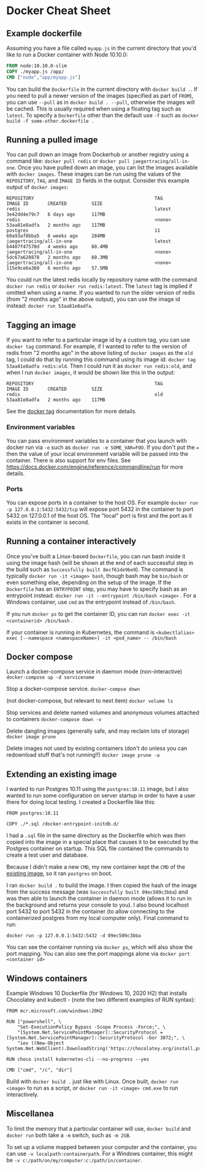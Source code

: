 # Docker Cheat Sheet


## Example dockerfile

Assuming you have a file called `myapp.js` in the current directory that you'd like to run a Docker container with Node 10.10.0:

```dockerfile
FROM node:10.10.0-slim
COPY ./myapp.js /app/
CMD ["node","app/myapp.js"]
```

You can build the `Dockerfile` in the current directory with `docker build .`.  If you need to pull a newer version of the images (specified as part of `FROM`), you can use `--pull` as in `docker build . --pull`, otherwise the images will be cached.  This is usually required when using a floating tag such as `latest`.  To specify a `Dockerfile` other than the default use `-f` such as `docker build -f some-other.dockerfile .`

## Running a pulled image

You can pull down an image from Dockerhub or another registry using a command like: `docker pull redis` or `docker pull jaegertracing/all-in-one`.  Once you have pulled down an image, you can list the images available with `docker images`.  These images can be run using the values of the `REPOSITORY`, `TAG`, and `IMAGE ID` fields in the output.  Consider this example output of `docker images`:

```
REPOSITORY                                            TAG              IMAGE ID       CREATED         SIZE
redis                                                 latest           3e42dd4e79c7   6 days ago      117MB
redis                                                 <none>           53aa81e8adfa   2 months ago    117MB
postgres                                              11               60a93af0bba5   6 weeks ago     284MB
jaegertracing/all-in-one                              latest           b4407f47570d   4 weeks ago     60.4MB
jaegertracing/all-in-one                              <none>           5dc67a620878   2 months ago    60.3MB
jaegertracing/all-in-one                              <none>           115e9ce6a360   6 months ago    57.5MB
```

You could run the latest redis locally by repository name with the command `docker run redis` or `docker run redis:latest`.  The `latest` tag is implied if omitted when using a name.  If you wanted to run the older version of redis (from "2 months ago" in the above output), you can use the image id instead: `docker run 53aa81e8adfa`.

## Tagging an image

If you want to refer to a particular image id by a custom tag, you can use `docker tag` command.  For example, if I wanted to refer to the version of redis from "2 months ago" in the above listing of `docker images` as the `old` tag, I could do that by running this command using its image id: `docker tag 53aa81e8adfa redis:old`.  Then I could run it as `docker run redis:old`, and when I run `docker images`, it would be shown like this in the output:

```
REPOSITORY                                            TAG              IMAGE ID       CREATED         SIZE
redis                                                 old              53aa81e8adfa   2 months ago    117MB
```

See the [docker tag](https://docs.docker.com/engine/reference/commandline/tag/) documentation for more details.

### Environment variables

You can pass environment variables to a container that you launch with docker run via `-e` such as `docker run -e SOME_VAR=FOO`.  If you don't put the `=` then the value of your local environment variable will be passed into the container.  There is also support for env files.  See https://docs.docker.com/engine/reference/commandline/run for more details.

### Ports

You can expose ports in a container to the host OS.  For example `docker run -p 127.0.0.1:5432:5432/tcp` will expose port 5432 in the container to port 5432 on 127.0.0.1 of the host OS.  The "local" port is first and the port as it exists in the container is second.

## Running a container interactively

Once you've built a Linux-based `Dockerfile`, you can run bash inside it using the image hash (will be shown at the end of each successful step in the build such as `Successfully built 8ecf61de9be9`).  The command is typically `docker run -it <image> bash`, though bash may be `bin/bash` or even something else, depending on the setup of the image.  If the `Dockerfile` has an `ENTRYPOINT` step, you may have to specify bash as an entrypoint instead: `docker run -it --entrypoint /bin/bash <image>`  .  For a Windows container, use `cmd` as the entrypoint instead of `/bin/bash`.

If you run `docker ps` to get the container ID, you can run `docker exec -it <containerid> /bin/bash` .

If your container is running in Kubernetes, the command is `<kubectlalias> exec [--namespace <namespaceName>] -it <pod_name> -- /bin/bash`

## Docker compose

Launch a docker-compose service in daemon mode (non-interactive)
`docker-compose up -d servicename`

Stop a docker-compose service.
`docker-compse down`

(not docker-compose, but relevant to next item)
`docker volume ls`

Stop services and delete named volumes and anonymous volumes attached to containers
`docker-compose down -v`

Delete dangling images (generally safe, and may reclaim lots of storage)
`docker image prune`

Delete images not used by existing containers (don't do unless you can redownload stuff that's not running!!)
`docker image prune -a`

## Extending an existing image

I wanted to run Postgres 10.11 using the `postgres:10.11` image, but I also wanted to run some configuration on server startup in order to have a user there for doing local testing.  I created a Dockerfile like this:

```
FROM postgres:10.11

COPY ./*.sql /docker-entrypoint-initdb.d/
```

I had a `.sql` file in the same directory as the Dockerfile which was then copied into the image in a special place that causes it to be executed by the Postgres container on startup.  This SQL file contained the commands to create a test user and database.

Because I didn't make a new `CMD`, my new container kept the `CMD` of the [existing image](https://github.com/docker-library/postgres/blob/0d0485cb02e526f5a240b7740b46c35404aaf13f/10/Dockerfile#L176), so it ran `postgres` on boot.

I ran `docker build .` to build the image.  I then copied the hash of the image from the success message (was `Successfully built 09ec509c3bba`) and was then able to launch the container in daemon mode (allows it to run in the background and returns your console to you).  I also bound localhost port 5432 to port 5432 in the container (to allow connecting to the containerized postgres from my local computer only).  Final command to run:

```
docker run -p 127.0.0.1:5432:5432 -d 09ec509c3bba
```

You can see the container running via `docker ps`, which will also show the port mapping.  You can also see the port mappings alone via `docker port <container id>`

## Windows containers

Example Windows 10 Dockerfile (for Windows 10, 2020 H2) that installs Chocolatey and kubectl - (note the two different examples of RUN syntax):

```
FROM mcr.microsoft.com/windows:20H2

RUN ["powershell", \
    "Set-ExecutionPolicy Bypass -Scope Process -Force;", \
    "[System.Net.ServicePointManager]::SecurityProtocol = [System.Net.ServicePointManager]::SecurityProtocol -bor 3072;", \
    "iex ((New-Object System.Net.WebClient).DownloadString('https://chocolatey.org/install.ps1'))"]

RUN choco install kubernetes-cli --no-progress --yes

CMD ["cmd", "/c", "dir"]
```

Build with `docker build .` just like with Linux.  Once built, `docker run <image>` to run as a script, or `docker run -it <image> cmd.exe` to run interactively.

## Miscellanea

To limit the memory that a particular container will use, `docker build` and `docker run` both take a `-m` switch, such as `-m 2GB`.

To set up a volume mapped between your computer and the container, you can use `-v localpath:containerpath`.  For a Windows container, this might be `-v c:/path/on/my/computer:c:/path/in/container`.
